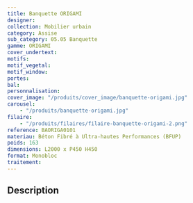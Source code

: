 ```yaml
---
title: Banquette ORIGAMI
designer:
collection: Mobilier urbain
category: Assise
sub_category: 05.05 Banquette
gamme: ORIGAMI
cover_undertext:
motifs:
motif_vegetal:
motif_window:
portes:
bal:
personnalisation:
cover_image: "/produits/cover_image/banquette-origami.jpg"
carousel:
    - "/produits/banquette-origami.jpg"
filaire:
    - "/produits/filaires/filaire-banquette-origami-2.png"
reference: BAORIGA0101
materiau: Béton Fibré à Ultra-hautes Performances (BFUP)
poids: 163
dimensions: L2000 x P450 H450
format: Monobloc
traitement:
---
```


## Description
